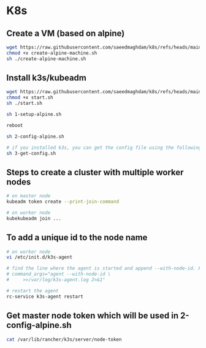 # K8s

## Create a VM (based on alpine)
```bash
wget https://raw.githubusercontent.com/saeedmaghdam/k8s/refs/heads/main/create-alpine-machine.sh
chmod +x create-alpine-machine.sh
sh ./create-alpine-machine.sh
```

## Install k3s/kubeadm
```bash
wget https://raw.githubusercontent.com/saeedmaghdam/k8s/refs/heads/main/start.sh
chmod +x start.sh
sh ./start.sh

sh 1-setup-alpine.sh

reboot

sh 2-config-alpine.sh

# if you installed k3s, you can get the config file using the following command
sh 3-get-config.sh
```

## Steps to create a cluster with multiple worker nodes
```bash
# on master node
kubeadm token create --print-join-command

# on worker node
kubekubeadm join ...
```
## To add a unique id to the node name
```bash
# on worker node
vi /etc/init.d/k3s-agent

# find the line where the agent is started and append --with-node-id. For example:
# command_args="agent --with-node-id \
#     >>/var/log/k3s-agent.log 2>&1"

# restart the agent
rc-service k3s-agent restart
```


## Get master node token which will be used in 2-config-alpine.sh
```bash
cat /var/lib/rancher/k3s/server/node-token
```